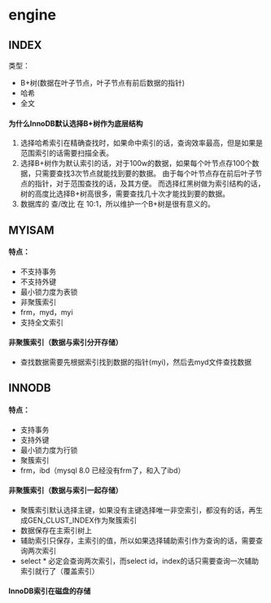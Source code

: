 # engine

## INDEX
类型：
+ B+树(数据在叶子节点，叶子节点有前后数据的指针)
+ 哈希
+ 全文

#### 为什么InnoDB默认选择B+树作为底层结构
1. 选择哈希索引在精确查找时，如果命中索引的话，查询效率最高，但是如果是范围索引的话需要扫描全表。
2. 选择B+树作为默认索引的话，对于100w的数据，如果每个叶节点存100个数据，只需要查找3次节点就能找到要的数据。
   由于每个叶节点存在前后叶子节点的指针，对于范围查找的话，及其方便。
   而选择红黑树做为索引结构的话，树的高度比选择B+树高很多，需要查找几十次才能找到要的数据。    
3. 数据库的 查/改比 在 10:1，所以维护一个B+树是很有意义的。


## MYISAM
#### 特点：
+ 不支持事务
+ 不支持外键
+ 最小锁力度为表锁
+ 非聚簇索引
+ frm，myd，myi
+ 支持全文索引

#### 非聚簇索引（数据与索引分开存储）
+ 查找数据需要先根据索引找到数据的指针(myi)，然后去myd文件查找数据

## INNODB
#### 特点：
+ 支持事务
+ 支持外键
+ 最小锁力度为行锁
+ 聚簇索引
+ frm，ibd（mysql 8.0 已经没有frm了，和入了ibd）

#### 非聚簇索引（数据与索引一起存储）
+ 聚簇索引默认选择主键，如果没有主键选择唯一非空索引，都没有的话，再生成GEN_CLUST_INDEX作为聚簇索引
+ 数据保存在主索引树上
+ 辅助索引只保存，主索引的值，所以如果选择辅助索引作为查询的话，需要查询两次索引
+ select * 必定会查询两次索引，而select id，index的话只需要查询一次辅助索引就行了（覆盖索引）

#### InnoDB索引在磁盘的存储

